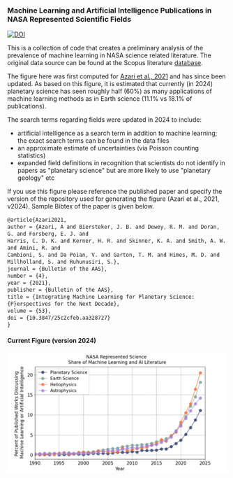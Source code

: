 
### Machine Learning and Artificial Intelligence Publications in NASA Represented Scientific Fields

[![DOI](https://zenodo.org/badge/423582609.svg)](https://zenodo.org/doi/10.5281/zenodo.14352451)

This is a collection of code that creates a preliminary analysis of the prevalence of machine learning in NASA science related literature. The original data source can be found at the Scopus literature [database](https://www.scopus.com/home.uri).

The figure here was first computed for [Azari et al., 2021](https://baas.aas.org/pub/2021n4i128/release/1?readingCollection=7272e5bb) and has since been updated. As based on this figure, it is estimated that currently (in 2024) planetary science has seen roughly half (60%) as many applications of machine learning methods as in Earth science (11.1% vs 18.1% of publications).

The search terms regarding fields were updated in 2024 to include:
- artificial intelligence as a search term in addition to machine learning; the exact search terms can be found in the data files
- an approximate estimate of uncertainties (via Poisson counting statistics)
- expanded field definitions in recognition that scientists do not identify in papers as "planetary science" but are more likely to use "planetary geology" etc  

If you use this figure please reference the published paper and specify the version of the repository used for generating the figure (Azari et al., 2021, v2024). Sample Bibtex of the paper is given below.

```
@article{Azari2021,
author = {Azari, A and Biersteker, J. B. and Dewey, R. M. and Doran, G. and Forsberg, E. J. and
Harris, C. D. K. and Kerner, H. R. and Skinner, K. A. and Smith, A. W. and Amini, R. and
Cambioni, S. and Da Poian, V. and Garton, T. M. and Himes, M. D. and Millholland, S. and Ruhunusiri, S.},
journal = {Bulletin of the AAS},
number = {4},
year = {2021},
publisher = {Bulletin of the AAS},
title = {Integrating Machine Learning for Planetary Science: {P}erspectives for the Next Decade},
volume = {53},
doi = {10.3847/25c2cfeb.aa328727}
}
```

#### Current Figure (version 2024)

<img width="1500" alt="img1" src="./Figures/NASADivision_Share_ML_End2024Results.png">
